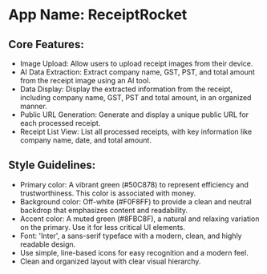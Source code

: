 # **App Name**: ReceiptRocket

## Core Features:

- Image Upload: Allow users to upload receipt images from their device.
- AI Data Extraction: Extract company name, GST, PST, and total amount from the receipt image using an AI tool.
- Data Display: Display the extracted information from the receipt, including company name, GST, PST and total amount, in an organized manner.
- Public URL Generation: Generate and display a unique public URL for each processed receipt.
- Receipt List View: List all processed receipts, with key information like company name, date, and total amount.

## Style Guidelines:

- Primary color: A vibrant green (#50C878) to represent efficiency and trustworthiness. This color is associated with money.
- Background color: Off-white (#F0F8FF) to provide a clean and neutral backdrop that emphasizes content and readability.
- Accent color: A muted green (#8FBC8F), a natural and relaxing variation on the primary. Use it for less critical UI elements.
- Font: 'Inter', a sans-serif typeface with a modern, clean, and highly readable design.
- Use simple, line-based icons for easy recognition and a modern feel.
- Clean and organized layout with clear visual hierarchy.